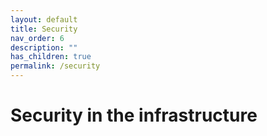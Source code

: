 ```yaml
---
layout: default
title: Security
nav_order: 6
description: ""
has_children: true
permalink: /security
---
```


# Security in the infrastructure
